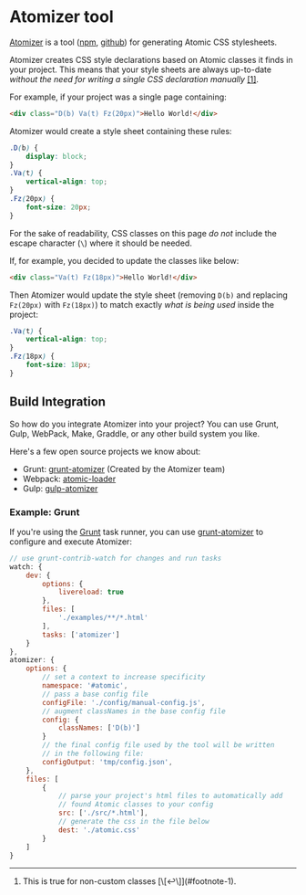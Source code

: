 # Atomizer tool

[Atomizer](https://github.com/yahoo/atomizer) is a tool ([npm](https://www.npmjs.com/package/atomizer), [github](https://github.com/yahoo/atomizer)) for generating Atomic CSS stylesheets.

Atomizer creates CSS style declarations based on Atomic classes it finds in your project. This means that your style sheets are always up-to-date *without the need for writing a single CSS declaration manually* [\[1\]](#footnote)<a id="footnote-1" class="D(ib)"></a>.

For example, if your project was a single page containing:

```html
<div class="D(b) Va(t) Fz(20px)">Hello World!</div>
```

Atomizer would create a style sheet containing these rules:

```css
.D(b) {
    display: block;
}
.Va(t) {
    vertical-align: top;
}
.Fz(20px) {
    font-size: 20px;
}
```
<p class="noteBox info">For the sake of readability, CSS classes on this page <em>do not</em> include the escape character (<code>\</code>) where it should be needed.</p>

If, for example, you decided to update the classes like below:

```html
<div class="Va(t) Fz(18px)">Hello World!</div>
```

Then Atomizer would update the style sheet (removing `D(b)` and replacing `Fz(20px)` with `Fz(18px)`) to match exactly *what is being used* inside the project:

```css
.Va(t) {
    vertical-align: top;
}
.Fz(18px) {
    font-size: 18px;
}
```

## Build Integration

So how do you integrate Atomizer into your project? You can use Grunt, Gulp, WebPack, Make, Graddle, or any other build system you like.

Here's a few open source projects we know about:

  * Grunt: [grunt-atomizer](https://www.npmjs.com/package/grunt-atomizer) (Created by the Atomizer team)
  * Webpack: [atomic-loader](https://www.npmjs.com/package/atomic-loader)
  * Gulp: [gulp-atomizer](https://www.npmjs.com/package/gulp-atomizer)

### Example: Grunt

If you're using the [Grunt](http://gruntjs.com/) task runner, you can use [grunt-atomizer](http://github.com/yahoo/grunt-atomizer) to configure and execute Atomizer:

```javascript
// use grunt-contrib-watch for changes and run tasks
watch: {
    dev: {
        options: {
            livereload: true
        },
        files: [
            './examples/**/*.html'
        ],
        tasks: ['atomizer']
    }
},
atomizer: {
    options: {
        // set a context to increase specificity
        namespace: '#atomic',
        // pass a base config file
        configFile: './config/manual-config.js',
        // augment classNames in the base config file
        config: {
            classNames: ['D(b)']
        }
        // the final config file used by the tool will be written
        // in the following file:
        configOutput: 'tmp/config.json',
    },
    files: [
        {
            // parse your project's html files to automatically add 
            // found Atomic classes to your config
            src: ['./src/*.html'],
            // generate the css in the file below
            dest: './atomic.css'
        }
    ]
}
```


<hr class="Mt(50px)">

<ol id="footnote" class="ol-list">
    <li>This is true for non-custom classes [\[↩\]](#footnote-1).</li>
</ol>

